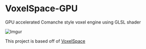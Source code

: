 # VoxelSpace-GPU
GPU accelerated Comanche style voxel engine using GLSL shader

![Imgur](https://i.imgur.com/9H4xDBZ.gif)

This project is based off of [VoxelSpace](http://github.com/s-macke/VoxelSpace)
